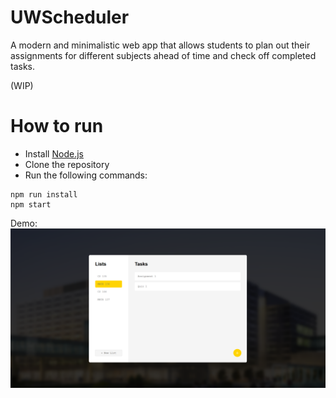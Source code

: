 UWScheduler
===========

A modern and minimalistic web app that allows students to plan out their assignments for different subjects ahead of time and check off completed tasks.

(WIP)

# How to run

- Install [Node.js](https://nodejs.org/en)
- Clone the repository 
- Run the following commands:

```
npm run install
npm start
```

Demo:
![Sample UI](https://github.com/JasonH53/UWAssignmentPlanner/blob/main/images/Screenshot%202024-01-01%20174155.png)
